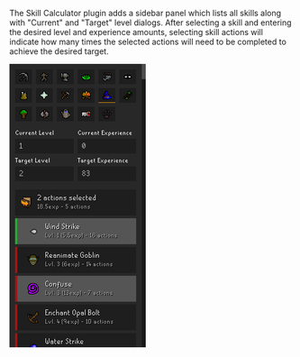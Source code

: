 The Skill Calculator plugin adds a sidebar panel which lists all skills along with "Current" and "Target" level dialogs. After selecting a skill and entering the desired level and experience amounts, selecting skill actions will indicate how many times the selected actions will need to be completed to achieve the desired target.

![image](img/skill-calculator/skill_calculator_example.png)
